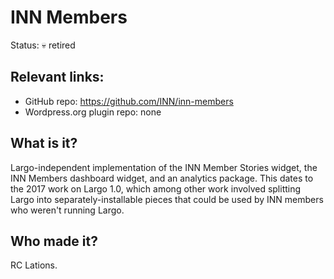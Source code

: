 # INN Members

Status: &#128128; retired

## Relevant links:

- GitHub repo: https://github.com/INN/inn-members
- Wordpress.org plugin repo: none

## What is it?

Largo-independent implementation of the INN Member Stories widget, the INN Members dashboard widget, and an analytics package. This dates to the 2017 work on Largo 1.0, which among other work involved splitting Largo into separately-installable pieces that could be used by INN members who weren't running Largo.

## Who made it?

RC Lations.
